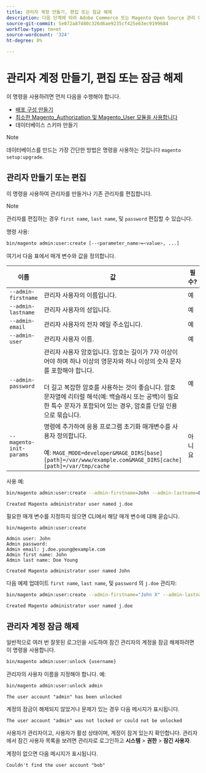 ```yaml
---
title: 관리자 계정 만들기, 편집 또는 잠금 해제
description: 다음 단계에 따라 Adobe Commerce 또는 Magento Open Source 관리 애플리케이션의 관리자 계정을 관리합니다.
source-git-commit: 5e072a87480c326d6ae9235cf425e63ec9199684
workflow-type: tm+mt
source-wordcount: '324'
ht-degree: 0%

---
```



# 관리자 계정 만들기, 편집 또는 잠금 해제

이 명령을 사용하려면 먼저 다음을 수행해야 합니다.

- [배포 구성 만들기](deployment.md)
- [최소한 Magento_Authorization 및 Magento_User 모듈을 사용합니다](manage-modules.md)
- 데이터베이스 스키마 만들기

>[!NOTE]
>
>데이터베이스를 만드는 가장 간단한 방법은 명령을 사용하는 것입니다 `magento setup:upgrade`.

## 관리자 만들기 또는 편집

이 명령을 사용하여 관리자를 만들거나 기존 관리자를 편집합니다.

>[!NOTE]
>
>관리자를 편집하는 경우 `first name`, `last name`, 및 `password` 편집할 수 있습니다.

명령 사용:

```bash
bin/magento admin:user:create [--<parameter_name>=<value>, ...]
```

여기서 다음 표에서 매개 변수와 값을 정의합니다.

| 이름 | 값 | 필수? |
|--- |--- |--- |
| `--admin-firstname` | 관리자 사용자의 이름입니다. | 예 |
| `--admin-lastname` | 관리자 사용자의 성입니다. | 예 |
| `--admin-email` | 관리자 사용자의 전자 메일 주소입니다. | 예 |
| `--admin-user` | 관리자 사용자 이름. | 예 |
| `--admin-password` | 관리자 사용자 암호입니다. 암호는 길이가 7자 이상이어야 하며 하나 이상의 영문자와 하나 이상의 숫자 문자를 포함해야 합니다. <br><br>더 길고 복잡한 암호를 사용하는 것이 좋습니다. 암호 문자열에 리터럴 해석(예: 백슬래시 또는 공백)이 필요한 특수 문자가 포함되어 있는 경우, 암호를 단일 인용으로 묶습니다. | 예 |
| `--magento-init-params` | 명령에 추가하여 응용 프로그램 초기화 매개변수를 사용자 정의합니다.<br/><br/>예: `MAGE_MODE=developer&MAGE_DIRS[base][path]=/var/www/example.com&MAGE_DIRS[cache][path]=/var/tmp/cache` | 아니요 |

사용 예:

```bash
bin/magento admin:user:create --admin-firstname=John --admin-lastname=Doe --admin-email=j.doe@example.com --admin-user=j.doe --admin-password=A0b9%t3g
```

```terminal
Created Magento administrator user named j.doe
```

필요한 매개 변수를 지정하지 않으면 CLI에서 해당 매개 변수에 대해 묻습니다.

```bash
bin/magento admin:user:create
```

```terminal
Admin user: John
Admin password:
Admin email: j.doe.young@example.com
Admin first name: John
Admin last name: Doe Young
```

```terminal
Created Magento administrator user named John
```

다음 예제 업데이트 `first name`, `last name`, 및 `password` 의 `j.doe` 관리자:

```bash
bin/magento admin:user:create --admin-firstname="John X" --admin-lastname="Doe X" --admin-email=j.doe@example.com --admin-user=j.doe --admin-password=A1234567
```

```terminal
Created Magento administrator user named j.doe
```

## 관리자 계정 잠금 해제

일반적으로 여러 번 잘못된 로그인을 시도하여 잠긴 관리자의 계정을 잠금 해제하려면 이 명령을 사용합니다.

```bash
bin/magento admin:user:unlock {username}
```

관리자의 사용자 이름을 지정해야 합니다. 예:

```bash
bin/magento admin:user:unlock admin
```

```terminal
The user account "admin" has been unlocked
```

계정의 잠금이 해제되지 않았거나 문제가 있는 경우 다음 메시지가 표시됩니다.

```terminal
The user account "admin" was not locked or could not be unlocked
```

사용자가 관리자이고, 사용자가 활성 상태이며, 계정이 잠겨 있는지 확인합니다. 관리자에서 잠긴 사용자 목록을 보려면 관리자로 로그인하고 **시스템** > **권한** > **잠긴 사용자**.

계정이 없으면 다음 메시지가 표시됩니다.

```terminal
Couldn't find the user account "bob"
```
